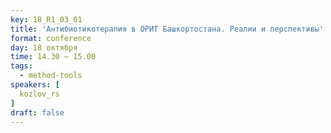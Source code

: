 ```yaml
---
key: 18_R1_03_01
title: 'Антибиотикотерапия в ОРИТ Башкортостана. Реалии и перспективы'
format: conference
day: 18 октября
time: 14.30 – 15.00
tags:
  - method-tools
speakers: [
  kozlov_rs
]
draft: false
---
```

